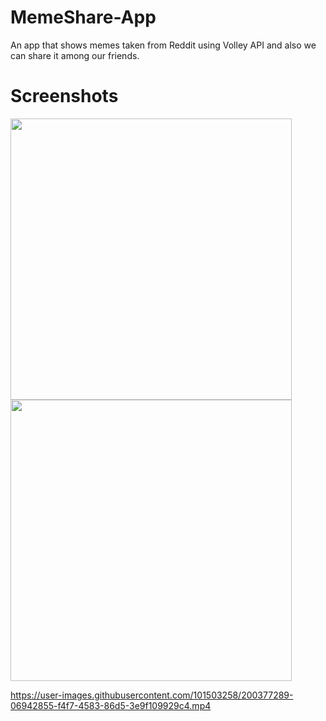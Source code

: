 # MemeShare-App

An app that shows memes taken from Reddit using Volley API and also we can share it among our friends.

# Screenshots
<img height="450" src="https://user-images.githubusercontent.com/101503258/200376845-f02ee7d2-e120-4c42-8d88-39773b330e6b.jpeg">

<img height="450" src="https://user-images.githubusercontent.com/101503258/200376914-1700f118-6531-47de-9a4a-a180dd05c205.jpeg">




https://user-images.githubusercontent.com/101503258/200377289-06942855-f4f7-4583-86d5-3e9f109929c4.mp4

